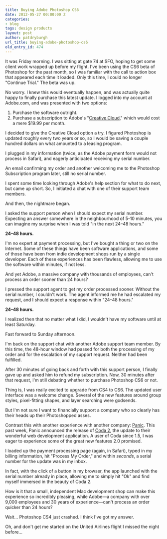 ```yaml
---
title: Buying Adobe Photoshop CS6
date: 2012-05-27 00:00:00 Z
categories:
- blog
tags: design products
layout: post
author: patdryburgh
url_title: buying-adobe-photoshop-cs6
old_entry_id: 474
---
```


It was Friday morning. I was sitting at gate 74 at SFO, hoping to get some client work wrapped up before my flight. I've been using the CS6 beta of Photoshop for the past month, so I was familiar with the call to action box that appeared each time it loaded. Only this time, I could no longer "Continue Trial." The beta was up.

No worry. I knew this would eventually happen, and was actually quite happy to finally purchase this latest update. I logged into my account at Adobe.com, and was presented with two options: 

1. Purchase the software outright. 
2. Purchase a subscription to Adobe's "[Creative Cloud](http://www.adobe.com/products/creativecloud.html)," which would cost a mere $19.99 per month.

I decided to give the Creative Cloud option a try. I figured Photoshop is updated roughly every two years or so, so I would be saving a couple hundred dollars on what amounted to a leasing program.

I plugged in my information (twice, as the Adobe payment form would not process in Safari), and eagerly anticipated receiving my serial number.

An email confirming my order and another welcoming me to the Photoshop Subscription program later, still no serial number.

I spent some time looking through Adobe's help section for what to do next, but came up short. So, I initiated a chat with one of their support team members.

And then, the nightmare began.

I asked the support person when I should expect my serial number. Expecting an answer somewhere in the neighbourhood of 5-10 minutes, you can imagine my surprise when I was told "in the next 24–48 hours."

**24–48 hours.**

I'm no expert at payment processing, but I've bought a thing or two on the Internet. Some of these things have been software applications, and some of those have been from indie development shops run by a single developer. Each of these experiences has been flawless, allowing me to use the software within minutes, if not less.

And yet Adobe, a massive company with thousands of employees, can't process an order sooner than 24 hours?

I pressed the support agent to get my order processed sooner. Without the serial number, I couldn't work. The agent informed me he had escalated my request, and I should expect a response within "24–48 hours."

**24–48 hours.**

I realized then that no matter what I did, I wouldn't have my software until at least Saturday.

Fast forward to Sunday afternoon.

I'm back on the support chat with another Adobe support team member. By this time, the 48-hour window had passed for both the processing of my order and for the escalation of my support request. Neither had been fulfilled.

After 30 minutes of going back and forth with this support person, I finally gave up and asked him to refund my subscription. Now, 30 minutes after that request, I'm still debating whether to purchase Photoshop CS6 or not.

Thing is, I was really excited to upgrade from CS4 to CS6. The updated user interface was a welcome change. Several of the new features around group styles, pixel-fitting shapes, and layer searching were godsends.

But I'm not sure I want to financially support a company who so clearly has their heads up their Photoshopped asses.

Contrast this with another experience with another company: [Panic](http://panic.com). This past week, Panic announced the release of [Coda 2](http://panic.com/coda/), the update to their wonderful web development application. A user of Coda since 1.5, I was eager to experience some of the great new features 2.0 promised.

I loaded up the payment processing page (again, in Safari), typed in my billing information, hit "Process My Order," and within *seconds*, a serial number for the update was in my inbox.

In fact, with the click of a button in my browser, the app launched with the serial number already in place, allowing me to simply hit "Ok" and find myself immersed in the beauty of Coda 2.

How is it that a small, independent Mac development shop can make this experience so incredibly pleasing, while Adobe—a company with over 9,000 employees and 30 years of experience—can't process an order quicker than 24 hours?

Wait… Photoshop CS4 just crashed. I think I've got my answer.

Oh, and don't get me started on the United Airlines flight I missed the night before…